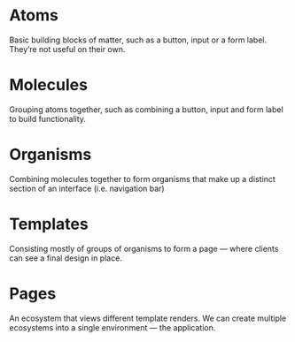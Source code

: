 # Atoms
Basic building blocks of matter, such as a button, input or a form label. They’re not useful on their own.
# Molecules
Grouping atoms together, such as combining a button, input and form label to build functionality.
# Organisms
Combining molecules together to form organisms that make up a distinct section of an interface (i.e. navigation bar)
# Templates
Consisting mostly of groups of organisms to form a page — where clients can see a final design in place.
# Pages
An ecosystem that views different template renders. We can create multiple ecosystems into a single environment — the application.